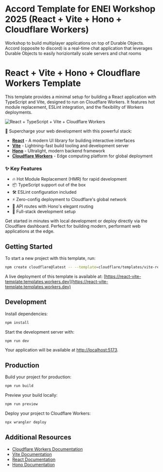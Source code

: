 # Accord Template for ENEI Workshop 2025 (React + Vite + Hono + Cloudflare Workers)

Workshop to build multiplayer applications on top of Durable Objects. Accord (opposite to discord) is a real-time chat application that leverages Durable Objects to easily horiziontally scale servers and chat rooms

# React + Vite + Hono + Cloudflare Workers Template
This template provides a minimal setup for building a React application with TypeScript and Vite, designed to run on Cloudflare Workers. It features hot module replacement, ESLint integration, and the flexibility of Workers deployments.

![React + TypeScript + Vite + Cloudflare Workers](https://imagedelivery.net/wSMYJvS3Xw-n339CbDyDIA/fc7b4b62-442b-4769-641b-ad4422d74300/public)

<!-- dash-content-start -->

🚀 Supercharge your web development with this powerful stack:

- [**React**](https://react.dev/) - A modern UI library for building interactive interfaces
- [**Vite**](https://vite.dev/) - Lightning-fast build tooling and development server
- [**Hono**](https://hono.dev/) - Ultralight, modern backend framework
- [**Cloudflare Workers**](https://developers.cloudflare.com/workers/) - Edge computing platform for global deployment

### ✨ Key Features

- 🔥 Hot Module Replacement (HMR) for rapid development
- 📦 TypeScript support out of the box
- 🛠️ ESLint configuration included
- ⚡ Zero-config deployment to Cloudflare's global network
- 🎯 API routes with Hono's elegant routing
- 🔄 Full-stack development setup

Get started in minutes with local development or deploy directly via the Cloudflare dashboard. Perfect for building modern, performant web applications at the edge.

<!-- dash-content-end -->

## Getting Started

To start a new project with this template, run:

```bash
npm create cloudflare@latest -- --template=cloudflare/templates/vite-react-template
```

A live deployment of this template is available at:
[https://react-vite-template.templates.workers.dev](https://react-vite-template.templates.workers.dev)

## Development

Install dependencies:

```bash
npm install
```

Start the development server with:

```bash
npm run dev
```

Your application will be available at [http://localhost:5173](http://localhost:5173).

## Production

Build your project for production:

```bash
npm run build
```

Preview your build locally:

```bash
npm run preview
```

Deploy your project to Cloudflare Workers:

```bash
npx wrangler deploy
```

## Additional Resources

- [Cloudflare Workers Documentation](https://developers.cloudflare.com/workers/)
- [Vite Documentation](https://vitejs.dev/guide/)
- [React Documentation](https://reactjs.org/)
- [Hono Documentation](https://hono.dev/)
